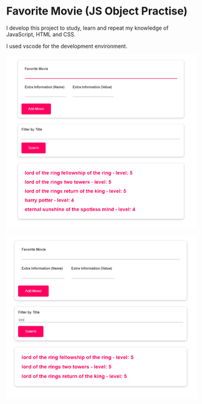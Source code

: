 # Favorite Movie (JS Object Practise)

I develop this project to study, learn and repeat my knowledge of JavaScript, HTML and CSS.

I used vscode for the development environment.

![object](https://github.com/mrannadinc/objects-starting-project/blob/master/images/favorite%20movie%201.png)

![object](https://github.com/mrannadinc/objects-starting-project/blob/master/images/favorite%20movie.png)
